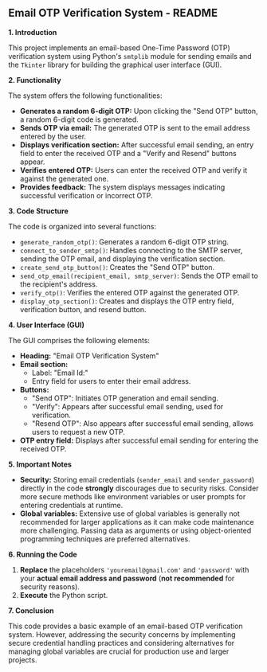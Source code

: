 ## Email OTP Verification System - README

**1. Introduction**

This project implements an email-based One-Time Password (OTP) verification system using Python's `smtplib` module for sending emails and the `Tkinter` library for building the graphical user interface (GUI).

**2. Functionality**

The system offers the following functionalities:

- **Generates a random 6-digit OTP:** Upon clicking the "Send OTP" button, a random 6-digit code is generated.
- **Sends OTP via email:** The generated OTP is sent to the email address entered by the user.
- **Displays verification section:** After successful email sending, an entry field to enter the received OTP and a "Verify and Resend" buttons appear.
- **Verifies entered OTP:** Users can enter the received OTP and verify it against the generated one.
- **Provides feedback:** The system displays messages indicating successful verification or incorrect OTP.

**3. Code Structure**

The code is organized into several functions:

- `generate_random_otp()`: Generates a random 6-digit OTP string.
- `connect_to_sender_smtp()`: Handles connecting to the SMTP server, sending the OTP email, and displaying the verification section. 
- `create_send_otp_button()`: Creates the "Send OTP" button.
- `send_otp_email(recipient_email, smtp_server)`: Sends the OTP email to the recipient's address.
- `verify_otp()`: Verifies the entered OTP against the generated OTP.
- `display_otp_section()`: Creates and displays the OTP entry field, verification button, and resend button.


**4. User Interface (GUI)**

The GUI comprises the following elements:

- **Heading:** "Email OTP Verification System"
- **Email section:**
    - Label: "Email Id:"
    - Entry field for users to enter their email address.
- **Buttons:**
    - "Send OTP": Initiates OTP generation and email sending.
    - "Verify": Appears after successful email sending, used for verification.
    - "Resend OTP": Also appears after successful email sending, allows users to request a new OTP.
- **OTP entry field:** Displays after successful email sending for entering the received OTP.

**5. Important Notes**

- **Security:** Storing email credentials (`sender_email` and `sender_password`) directly in the code **strongly** discourages due to security risks. Consider more secure methods like environment variables or user prompts for entering credentials at runtime.
- **Global variables:** Extensive use of global variables is generally not recommended for larger applications as it can make code maintenance more challenging. Passing data as arguments or using object-oriented programming techniques are preferred alternatives.

**6. Running the Code**

1. **Replace** the placeholders `'youremail@gmail.com'` and `'password'` with your **actual email address and password** (**not recommended** for security reasons).
2. **Execute** the Python script.

**7. Conclusion**

This code provides a basic example of an email-based OTP verification system. However, addressing the security concerns by implementing secure credential handling practices and considering alternatives for managing global variables are crucial for production use and larger projects.





